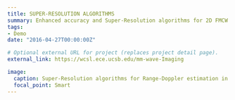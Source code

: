 ```yaml
---
title: SUPER-RESOLUTION ALGORITHMS
summary: Enhanced accuracy and Super-Resolution algorithms for 2D FMCW radar systems.
tags:
- Demo
date: "2016-04-27T00:00:00Z"

# Optional external URL for project (replaces project detail page).
external_link: https://wcsl.ece.ucsb.edu/mm-wave-Imaging

image:
  caption: Super-Resolution algorithms for Range-Doppler estimation in FMCW radars.
  focal_point: Smart
---
```

